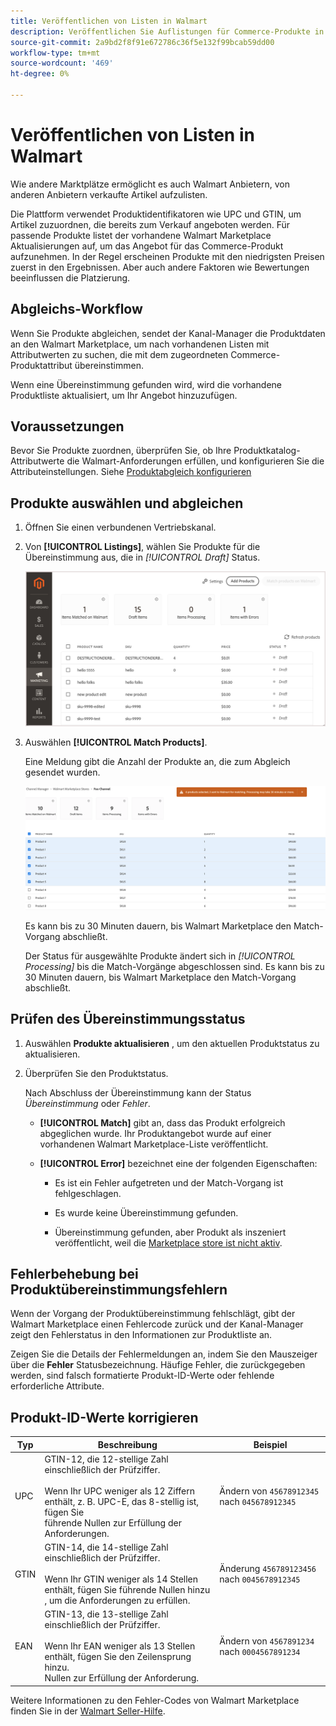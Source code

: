 ```yaml
---
title: Veröffentlichen von Listen in Walmart
description: Veröffentlichen Sie Auflistungen für Commerce-Produkte in Walmart Marketplace , um mit dem Verkauf zu beginnen.
source-git-commit: 2a9bd2f8f91e672786c36f5e132f99bcab59dd00
workflow-type: tm+mt
source-wordcount: '469'
ht-degree: 0%

---
```


# Veröffentlichen von Listen in Walmart

Wie andere Marktplätze ermöglicht es auch Walmart Anbietern, von anderen Anbietern verkaufte Artikel aufzulisten.

Die Plattform verwendet Produktidentifikatoren wie UPC und GTIN, um Artikel zuzuordnen, die bereits zum Verkauf angeboten werden.
Für passende Produkte listet der vorhandene Walmart Marketplace Aktualisierungen auf, um das Angebot für das Commerce-Produkt aufzunehmen.
In der Regel erscheinen Produkte mit den niedrigsten Preisen zuerst in den Ergebnissen. Aber auch andere Faktoren wie Bewertungen beeinflussen die Platzierung.

## Abgleichs-Workflow

Wenn Sie Produkte abgleichen, sendet der Kanal-Manager die Produktdaten an den Walmart Marketplace, um nach vorhandenen Listen mit Attributwerten zu suchen, die mit dem zugeordneten Commerce-Produktattribut übereinstimmen.

Wenn eine Übereinstimmung gefunden wird, wird die vorhandene Produktliste aktualisiert, um Ihr Angebot hinzuzufügen.

## Voraussetzungen

Bevor Sie Produkte zuordnen, überprüfen Sie, ob Ihre Produktkatalog-Attributwerte die Walmart-Anforderungen erfüllen, und konfigurieren Sie die Attributeinstellungen. Siehe [Produktabgleich konfigurieren](map-product-attributes-for-matching.md)

## Produkte auswählen und abgleichen

1. Öffnen Sie einen verbundenen Vertriebskanal.

1. Von **[!UICONTROL Listings]**, wählen Sie Produkte für die Übereinstimmung aus, die in *[!UICONTROL Draft]* Status.

   ![Produkte aus Listen auswählen und zur Übereinstimmung senden](assets/products-in-marketplace-sales-channel.png)

1. Auswählen **[!UICONTROL Match Products]**.

   Eine Meldung gibt die Anzahl der Produkte an, die zum Abgleich gesendet wurden.

   ![Produkte an den verbundenen Vertriebskanal senden](assets/products-submit-for-matching.png)

   Es kann bis zu 30 Minuten dauern, bis Walmart Marketplace den Match-Vorgang abschließt.

   Der Status für ausgewählte Produkte ändert sich in *[!UICONTROL Processing]* bis die Match-Vorgänge abgeschlossen sind. Es kann bis zu 30 Minuten dauern, bis Walmart Marketplace den Match-Vorgang abschließt.

## Prüfen des Übereinstimmungsstatus

1. Auswählen **Produkte aktualisieren** , um den aktuellen Produktstatus zu aktualisieren.

1. Überprüfen Sie den Produktstatus.

   Nach Abschluss der Übereinstimmung kann der Status *Übereinstimmung* oder *Fehler*.

   * **[!UICONTROL Match]** gibt an, dass das Produkt erfolgreich abgeglichen wurde. Ihr Produktangebot wurde auf einer vorhandenen Walmart Marketplace-Liste veröffentlicht.

   * **[!UICONTROL Error]** bezeichnet eine der folgenden Eigenschaften:

      * Es ist ein Fehler aufgetreten und der Match-Vorgang ist fehlgeschlagen.

      * Es wurde keine Übereinstimmung gefunden.

      * Übereinstimmung gefunden, aber Produkt als inszeniert veröffentlicht, weil die [Marketplace store ist nicht aktiv](walmart-prerequisites.md#walmart-marketplace-store-status).

## Fehlerbehebung bei Produktübereinstimmungsfehlern

Wenn der Vorgang der Produktübereinstimmung fehlschlägt, gibt der Walmart Marketplace einen Fehlercode zurück und der Kanal-Manager zeigt den Fehlerstatus in den Informationen zur Produktliste an.

Zeigen Sie die Details der Fehlermeldungen an, indem Sie den Mauszeiger über die **Fehler** Statusbezeichnung. Häufige Fehler, die zurückgegeben werden, sind falsch formatierte Produkt-ID-Werte oder fehlende erforderliche Attribute.

## Produkt-ID-Werte korrigieren

| Typ | Beschreibung | Beispiel |
|------|------------------------------------------------------------------------------------------------------------------------------------------------------------------------------------|---------------------------------------------|
| UPC | GTIN-12, die 12-stellige Zahl einschließlich der Prüfziffer.</br></br>Wenn Ihr UPC weniger als 12 Ziffern enthält, z. B. UPC-E, das 8-stellig ist, fügen Sie</br>führende Nullen zur Erfüllung der Anforderungen. | Ändern von `45678912345` nach `045678912345` |
| GTIN | GTIN-14, die 14-stellige Zahl einschließlich der Prüfziffer.</br></br>Wenn Ihr GTIN weniger als 14 Stellen enthält, fügen Sie führende Nullen hinzu </br>, um die Anforderungen zu erfüllen. | Änderung `456789123456` nach `0045678912345` |
| EAN | GTIN-13, die 13-stellige Zahl einschließlich der Prüfziffer.</br></br>Wenn Ihr EAN weniger als 13 Stellen enthält, fügen Sie den Zeilensprung hinzu.</br>Nullen zur Erfüllung der Anforderung. | Ändern von `4567891234` nach `0004567891234` |

Weitere Informationen zu den Fehler-Codes von Walmart Marketplace finden Sie in der [Walmart Seller-Hilfe](https://sellerhelp.walmart.com/s/guide?article=000005844).
